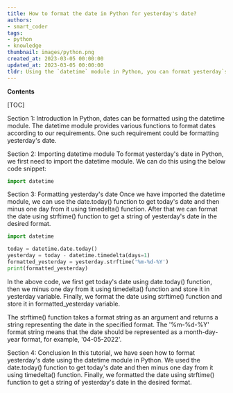 ```yaml
---
title: How to format the date in Python for yesterday's date?
authors:
- smart_coder
tags:
- python
- knowledge
thumbnail: images/python.png
created_at: 2023-03-05 00:00:00
updated_at: 2023-03-05 00:00:00
tldr: Using the `datetime` module in Python, you can format yesterday`s date by subtracting a day from today`s date and using the `strftime` function with the desired format.
---
```


**Contents**

[TOC]

Section 1: Introduction
In Python, dates can be formatted using the datetime module. The datetime module provides various functions to format dates according to our requirements. One such requirement could be formatting yesterday's date.

Section 2: Importing datetime module
To format yesterday's date in Python, we first need to import the datetime module. We can do this using the below code snippet:
```python
import datetime
```

Section 3: Formatting yesterday's date
Once we have imported the datetime module, we can use the date.today() function to get today's date and then minus one day from it using timedelta() function. After that we can format the date using strftime() function to get a string of yesterday's date in the desired format. 

```python
import datetime

today = datetime.date.today()
yesterday = today - datetime.timedelta(days=1)
formatted_yesterday = yesterday.strftime('%m-%d-%Y')
print(formatted_yesterday)
```

In the above code, we first get today's date using date.today() function, then we minus one day from it using timedelta() function and store it in yesterday variable. Finally, we format the date using strftime() function and store it in formatted_yesterday variable. 

The strftime() function takes a format string as an argument and returns a string representing the date in the specified format. The '%m-%d-%Y' format string means that the date should be represented as a month-day-year format, for example, '04-05-2022'. 

Section 4: Conclusion
In this tutorial, we have seen how to format yesterday's date using the datetime module in Python. We used the date.today() function to get today's date and then minus one day from it using timedelta() function. Finally, we formatted the date using strftime() function to get a string of yesterday's date in the desired format.
